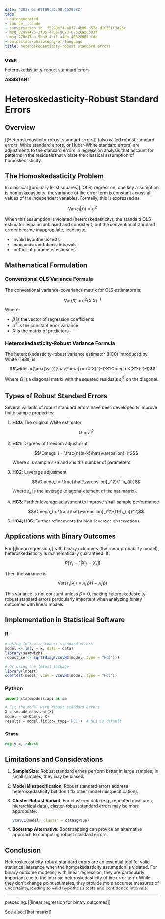 ```yaml
---
date: '2025-03-09T09:32:00.452098Z'
tags:
- autogenerated
- source__claude
- conversation_id__f5278ef4-a0f7-4b09-b57a-d1033ff3a25c
- msg_82a98426-3f95-4e3e-8073-67528a26303f
- msg_270d37aa-5ba9-4cb1-a4de-40820607efda
- colorclass/philosophy-of-language
title: heteroskedasticity-robust standard errors
---
```


**USER**

heteroskedasticity-robust standard errors


**ASSISTANT**

# Heteroskedasticity-Robust Standard Errors

## Overview

[[Heteroskedasticity-robust standard errors]] (also called robust standard errors, White standard errors, or Huber-White standard errors) are adjustments to the standard errors in regression analysis that account for patterns in the residuals that violate the classical assumption of homoskedasticity.

## The Homoskedasticity Problem

In classical [[ordinary least squares]] (OLS) regression, one key assumption is homoskedasticity: the variance of the error term is constant across all values of the independent variables. Formally, this is expressed as:

$$\text{Var}(\varepsilon_i|X_i) = \sigma^2$$

When this assumption is violated (heteroskedasticity), the standard OLS estimator remains unbiased and consistent, but the conventional standard errors become inappropriate, leading to:
- Invalid hypothesis tests
- Inaccurate confidence intervals
- Inefficient parameter estimates

## Mathematical Formulation

### Conventional OLS Variance Formula

The conventional variance-covariance matrix for OLS estimators is:

$$\text{Var}(\hat{\beta}) = \sigma^2(X'X)^{-1}$$

Where:
- $\hat{\beta}$ is the vector of regression coefficients
- $\sigma^2$ is the constant error variance
- $X$ is the matrix of predictors

### Heteroskedasticity-Robust Variance Formula

The heteroskedasticity-robust variance estimator (HC0) introduced by White (1980) is:

$$\widehat{\text{Var}}(\hat{\beta}) = (X'X)^{-1}X'\Omega X(X'X)^{-1}$$

Where $\Omega$ is a diagonal matrix with the squared residuals $\hat{\varepsilon}_i^2$ on the diagonal.

## Types of Robust Standard Errors

Several variants of robust standard errors have been developed to improve finite sample properties:

1. **HC0**: The original White estimator
   
   $$\Omega_i = \hat{\varepsilon}_i^2$$

2. **HC1**: Degrees of freedom adjustment
   
   $$\Omega_i = \frac{n}{n-k}\hat{\varepsilon}_i^2$$
   
   Where $n$ is sample size and $k$ is the number of parameters.

3. **HC2**: Leverage adjustment
   
   $$\Omega_i = \frac{\hat{\varepsilon}_i^2}{1-h_{ii}}$$
   
   Where $h_{ii}$ is the leverage (diagonal element of the hat matrix).

4. **HC3**: Further leverage adjustment to improve small sample performance
   
   $$\Omega_i = \frac{\hat{\varepsilon}_i^2}{(1-h_{ii})^2}$$

5. **HC4, HC5**: Further refinements for high-leverage observations

## Applications with Binary Outcomes

For [[linear regression]] with binary outcomes (the linear probability model), heteroskedasticity is mathematically guaranteed. If:

$$P(Y_i = 1|X_i) = X_i'\beta$$

Then the variance is:

$$\text{Var}(Y_i|X_i) = X_i'\beta(1-X_i'\beta)$$

This variance is not constant unless $\beta = 0$, making heteroskedasticity-robust standard errors particularly important when analyzing binary outcomes with linear models.

## Implementation in Statistical Software

### R

```r
# Using lm() with robust standard errors
model <- lm(y ~ x, data = data)
library(sandwich)
robust_se <- sqrt(diag(vcovHC(model, type = "HC1")))

# Or using the lmtest package
library(lmtest)
coeftest(model, vcov = vcovHC(model, type = "HC1"))
```

### Python

```python
import statsmodels.api as sm

# Fit the model with robust standard errors
X = sm.add_constant(X)
model = sm.OLS(y, X)
results = model.fit(cov_type='HC1')  # HC1 is default
```

### Stata

```stata
reg y x, robust
```

## Limitations and Considerations

1. **Sample Size**: Robust standard errors perform better in large samples; in small samples, they may be biased.

2. **Model Misspecification**: Robust standard errors address heteroskedasticity but don't fix other model misspecifications.

3. **Cluster-Robust Variant**: For clustered data (e.g., repeated measures, hierarchical data), cluster-robust standard errors may be more appropriate:
   
   ```r
   vcovCL(model, cluster = data$group)
   ```

4. **Bootstrap Alternative**: Bootstrapping can provide an alternative approach to computing robust standard errors.

## Conclusion

Heteroskedasticity-robust standard errors are an essential tool for valid statistical inference when the homoskedasticity assumption is violated. For binary outcome modeling with linear regression, they are particularly important due to the intrinsic heteroskedasticity of the error term. While they don't change point estimates, they provide more accurate measures of uncertainty, leading to valid hypothesis tests and confidence intervals.


---

preceding: [[linear regression for binary outcomes]]

See also: [[hat matrix]]